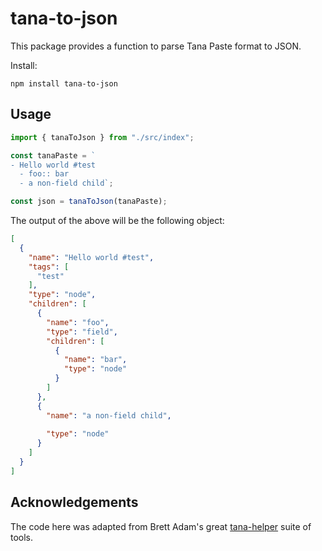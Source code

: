 # tana-to-json

This package provides a function to parse Tana Paste format to JSON.

Install:

```
npm install tana-to-json
```

## Usage

```ts
import { tanaToJson } from "./src/index";

const tanaPaste = `
- Hello world #test
  - foo:: bar
  - a non-field child`;

const json = tanaToJson(tanaPaste);

```

The output of the above will be the following object:

```json
[
  {
    "name": "Hello world #test",
    "tags": [
      "test"
    ],
    "type": "node",
    "children": [
      {
        "name": "foo",
        "type": "field",
        "children": [
          {
            "name": "bar",
            "type": "node"
          }
        ]
      },
      {
        "name": "a non-field child",
        
        "type": "node"
      }
    ]
  }
]

```

## Acknowledgements

The code here was adapted from Brett Adam's great [tana-helper](https://github.com/verveguy/tana-helper) suite of tools.
